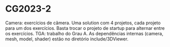 # CG2023-2

Camera: exercícios de câmera. Uma solution com 4 projetos, cada projeto para um dos exercícios. Basta trocar o projeto de startup para alternar entre os exercícios.
TGA: trabalho do Grau A. As dependências internas (camera, mesh, model, shader) estão no diretório include/3DViewer.
